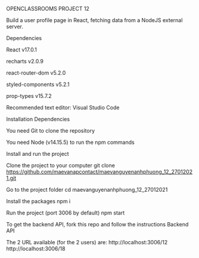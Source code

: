 OPENCLASSROOMS PROJECT 12

Build a user profile page in React, fetching data from a NodeJS external server.

Dependencies

React v17.0.1

recharts v2.0.9

react-router-dom v5.2.0

styled-components v5.2.1

prop-types v15.7.2

Recommended text editor: Visual Studio Code

Installation Dependencies

You need Git to clone the repository

You need Node (v14.15.5) to run the npm commands

Install and run the project

Clone the project to your computer
git clone https://github.com/maevanapcontact/maevanguyenanhphuong_12_27012021.git

Go to the project folder
cd maevanguyenanhphuong_12_27012021

Install the packages
npm i

Run the project (port 3006 by default)
npm start

To get the backend API, fork this repo and follow the instructions
Backend API

The 2 URL available (for the 2 users) are:
http://localhost:3006/12
http://localhost:3006/18
